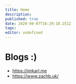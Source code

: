 ```yaml
---
title: Home
description: 
published: true
date: 2020-08-07T16:29:18.251Z
tags: 
editor: undefined
---
```


# Blogs :)
- https://imkarl.me
- https://www.zachb.uk/